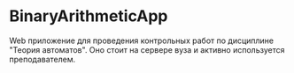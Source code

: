 # BinaryArithmeticApp
Web приложение для проведения контрольных работ по дисциплине "Теория автоматов". Оно стоит на сервере вуза и активно используется преподавателем.
